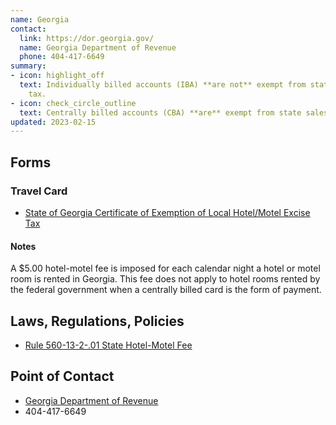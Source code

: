 ```yaml
---
name: Georgia
contact:
  link: https://dor.georgia.gov/
  name: Georgia Department of Revenue
  phone: 404-417-6649
summary:
- icon: highlight_off
  text: Individually billed accounts (IBA) **are not** exempt from state sales
    tax.
- icon: check_circle_outline
  text: Centrally billed accounts (CBA) **are** exempt from state sales tax.
updated: 2023-02-15
---
```


## Forms

### Travel Card

* [State of Georgia Certificate of Exemption of Local Hotel/Motel Excise Tax](https://sao.georgia.gov/search?search=sog%20hotel%20tax%20exempt&sm_site_name=sao)

#### Notes

A $5.00 hotel-motel fee is imposed for each calendar night a hotel or motel room is rented in Georgia.  This fee does not apply to hotel rooms rented by the federal government when a centrally billed card is the form of payment.

## Laws, Regulations, Policies

* [Rule 560-13-2-.01 State Hotel-Motel Fee](https://rules.sos.ga.gov/gac/560-13-2)

## Point of Contact
- [Georgia Department of Revenue](https://dor.georgia.gov/)
- 404-417-6649